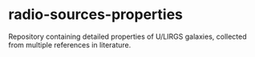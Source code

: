 # radio-sources-properties
Repository containing detailed properties of U/LIRGS galaxies, collected from multiple references in literature.
